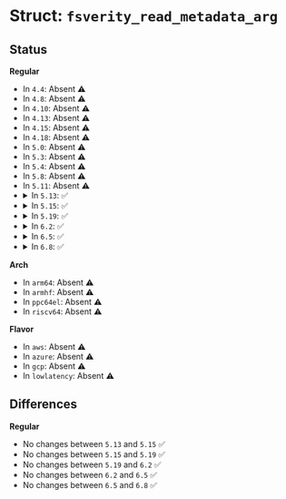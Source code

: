 # Struct: <code>fsverity_read_metadata_arg</code>

## Status
<b>Regular</b>
<ul>
<li>
In <code>4.4</code>: Absent ⚠️
</li>
<li>
In <code>4.8</code>: Absent ⚠️
</li>
<li>
In <code>4.10</code>: Absent ⚠️
</li>
<li>
In <code>4.13</code>: Absent ⚠️
</li>
<li>
In <code>4.15</code>: Absent ⚠️
</li>
<li>
In <code>4.18</code>: Absent ⚠️
</li>
<li>
In <code>5.0</code>: Absent ⚠️
</li>
<li>
In <code>5.3</code>: Absent ⚠️
</li>
<li>
In <code>5.4</code>: Absent ⚠️
</li>
<li>
In <code>5.8</code>: Absent ⚠️
</li>
<li>
In <code>5.11</code>: Absent ⚠️
</li>
<li>
<details>
<summary>In <code>5.13</code>: ✅</summary>

```c
struct fsverity_read_metadata_arg {
    __u64 metadata_type;
    __u64 offset;
    __u64 length;
    __u64 buf_ptr;
    __u64 __reserved;
};
```
</details>
</li>
<li>
<details>
<summary>In <code>5.15</code>: ✅</summary>

```c
struct fsverity_read_metadata_arg {
    __u64 metadata_type;
    __u64 offset;
    __u64 length;
    __u64 buf_ptr;
    __u64 __reserved;
};
```
</details>
</li>
<li>
<details>
<summary>In <code>5.19</code>: ✅</summary>

```c
struct fsverity_read_metadata_arg {
    __u64 metadata_type;
    __u64 offset;
    __u64 length;
    __u64 buf_ptr;
    __u64 __reserved;
};
```
</details>
</li>
<li>
<details>
<summary>In <code>6.2</code>: ✅</summary>

```c
struct fsverity_read_metadata_arg {
    __u64 metadata_type;
    __u64 offset;
    __u64 length;
    __u64 buf_ptr;
    __u64 __reserved;
};
```
</details>
</li>
<li>
<details>
<summary>In <code>6.5</code>: ✅</summary>

```c
struct fsverity_read_metadata_arg {
    __u64 metadata_type;
    __u64 offset;
    __u64 length;
    __u64 buf_ptr;
    __u64 __reserved;
};
```
</details>
</li>
<li>
<details>
<summary>In <code>6.8</code>: ✅</summary>

```c
struct fsverity_read_metadata_arg {
    __u64 metadata_type;
    __u64 offset;
    __u64 length;
    __u64 buf_ptr;
    __u64 __reserved;
};
```
</details>
</li>
</ul>
<b>Arch</b>
<ul>
<li>
In <code>arm64</code>: Absent ⚠️
</li>
<li>
In <code>armhf</code>: Absent ⚠️
</li>
<li>
In <code>ppc64el</code>: Absent ⚠️
</li>
<li>
In <code>riscv64</code>: Absent ⚠️
</li>
</ul>
<b>Flavor</b>
<ul>
<li>
In <code>aws</code>: Absent ⚠️
</li>
<li>
In <code>azure</code>: Absent ⚠️
</li>
<li>
In <code>gcp</code>: Absent ⚠️
</li>
<li>
In <code>lowlatency</code>: Absent ⚠️
</li>
</ul>

## Differences
<b>Regular</b>
<ul>
<li>
No changes between <code>5.13</code> and <code>5.15</code> ✅
</li>
<li>
No changes between <code>5.15</code> and <code>5.19</code> ✅
</li>
<li>
No changes between <code>5.19</code> and <code>6.2</code> ✅
</li>
<li>
No changes between <code>6.2</code> and <code>6.5</code> ✅
</li>
<li>
No changes between <code>6.5</code> and <code>6.8</code> ✅
</li>
</ul>
